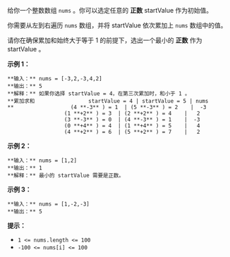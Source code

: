 给你一个整数数组 `nums` 。你可以选定任意的  **正数** startValue 作为初始值。

你需要从左到右遍历 `nums` 数组，并将 startValue 依次累加上 `nums` 数组中的值。

请你在确保累加和始终大于等于 1 的前提下，选出一个最小的  **正数**  作为 startValue 。



**示例 1：**

    
    
    **输入：** nums = [-3,2,-3,4,2]
    **输出：** 5
    **解释：** 如果你选择 startValue = 4，在第三次累加时，和小于 1 。
    **累加求和                 startValue = 4 | startValue = 5 | nums
    **                  (4 **-3** ) = 1  | (5 **-3** ) = 2    |  -3
                      (1 **+2** ) = 3  | (2 **+2** ) = 4    |   2
                      (3 **-3** ) = 0  | (4 **-3** ) = 1    |  -3
                      (0 **+4** ) = 4  | (1 **+4** ) = 5    |   4
                      (4 **+2** ) = 6  | (5 **+2** ) = 7    |   2
    

**示例 2：**

    
    
    **输入：** nums = [1,2]
    **输出：** 1
    **解释：** 最小的 startValue 需要是正数。
    

**示例 3：**

    
    
    **输入：** nums = [1,-2,-3]
    **输出：** 5
    



**提示：**

  * `1 <= nums.length <= 100`
  * `-100 <= nums[i] <= 100`

